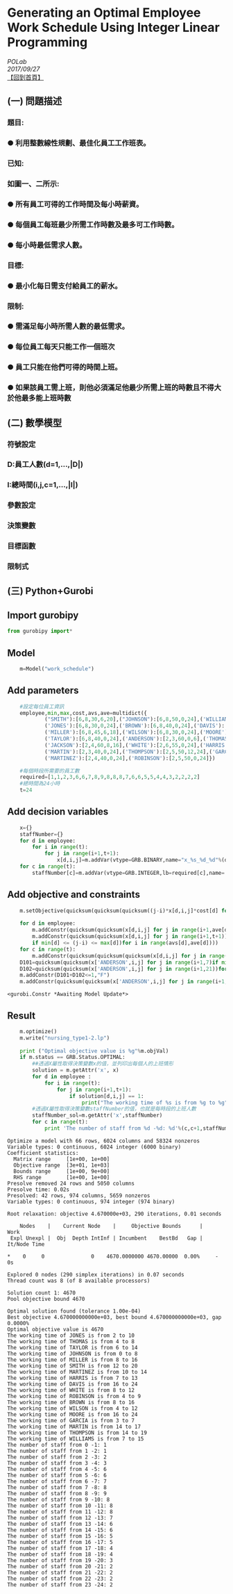 
# Generating an Optimal Employee Work Schedule Using Integer Linear Programming
*POLab*
<br>
*2017/09/27*
<br>
[【回到首頁】](https://github.com/PO-LAB/Python-Gurobi)

## (一) 問題描述

### 題目:
  ### ● 利用整數線性規劃、最佳化員工工作班表。

### 已知:
### 如圖一、二所示:
### ● 所有員工可得的工作時間及每小時薪資。
### ● 每個員工每班最少所需工作時數及最多可工作時數。
### ● 每小時最低需求人數。

### 目標:
### ● 最小化每日需支付給員工的薪水。

### 限制:
### ● 需滿足每小時所需人數的最低需求。
### ● 每位員工每天只能工作一個班次
### ● 員工只能在他們可得的時間上班。
### ● 如果該員工需上班，則他必須滿足他最少所需上班的時數且不得大於他最多能上班時數

## (二) 數學模型

### 符號設定
### D:員工人數(d=1,...,|D|)
### I:總時間(i,j,c=1,...,|I|)

### 參數設定

### 決策變數

### 目標函數

### 限制式

## (三) Python+Gurobi

## Import gurobipy


```python
from gurobipy import*
```

## Model


```python
    m=Model("work_schedule")
```

## Add parameters


```python
    #設定每位員工資訊 
    employee,min,max,cost,avs,ave=multidict({
            ("SMITH"):[6,8,30,6,20],("JOHNSON"):[6,8,50,0,24],('WILLIAMS'):[6,8,30,0,24],
            ('JONES'):[6,8,30,0,24],('BROWN'):[6,8,40,0,24],('DAVIS'):[6,8,50,0,24],
            ('MILLER'):[6,8,45,6,18],('WILSON'):[6,8,30,0,24],('MOORE'):[6,8,35,0,24],
            ('TAYLOR'):[6,8,40,0,24],('ANDERSON'):[2,3,60,0,6],('THOMAS'):[2,4,40,0,24],
            ('JACKSON'):[2,4,60,8,16],('WHITE'):[2,6,55,0,24],('HARRIS'):[2,6,45,0,24],
            ('MARTIN'):[2,3,40,0,24],('THOMPSON'):[2,5,50,12,24],('GARCIA'):[2,4,50,0,24],
            ('MARTINEZ'):[2,4,40,0,24],('ROBINSON'):[2,5,50,0,24]})

    #每個時段所需要的員工數
    required=[1,1,2,3,6,6,7,8,9,8,8,8,7,6,6,5,5,4,4,3,2,2,2,2]
    #總時間為24小時
    t=24
```

## Add decision variables


```python
    x={}
    staffNumber={}
    for d in employee:
        for i in range(t):
            for j in range(i+1,t+1):
                x[d,i,j]=m.addVar(vtype=GRB.BINARY,name="x_%s_%d_%d"%(d,i,j))
    for c in range(t):
        staffNumber[c]=m.addVar(vtype=GRB.INTEGER,lb=required[c],name='staffNumber_%d'%c)

```

## Add objective and constraints


```python
    m.setObjective(quicksum(quicksum(quicksum((j-i)*x[d,i,j]*cost[d] for j in range(i+1,t+1))for i in range(t))for d in employee),GRB.MINIMIZE)
    
    for d in employee:
        m.addConstr(quicksum(quicksum(x[d,i,j] for j in range(i+1,ave[d]+1)if min[d] <= (j-i) <= max[d])for i in range(avs[d],ave[d]))<=1)
        m.addConstr(quicksum(quicksum(x[d,i,j] for j in range(i+1,t+1))for i in range(t))<=quicksum(quicksum(x[d,i,j] for j in range(i+1,ave[d]+1)
        if min[d] <= (j-i) <= max[d])for i in range(avs[d],ave[d])))
    for c in range(t):
        m.addConstr(quicksum(quicksum(quicksum(x[d,i,j] for j in range(i+1,t+1)if i <= c <j) for i in range(t))for d in employee)==staffNumber[c])
    D101=quicksum(quicksum(x['ANDERSON',i,j] for j in range(i+1,7)if min["ANDERSON"]<=(j-i)<=max["ANDERSON"])for i in range(0,7))
    D102=quicksum(quicksum(x['ANDERSON',i,j] for j in range(i+1,21))for i in range(18,21))
    m.addConstr(D101+D102<=1,"F")
    m.addConstr(quicksum(quicksum(x['ANDERSON',i,j] for j in range(i+1,t+1))for i in range(t))<=D101+D102)

```




    <gurobi.Constr *Awaiting Model Update*>



## Result


```python
    m.optimize()
    m.write("nursing_type1-2.lp")
    
    print ("Optimal objective value is %g"%m.objVal)
    if m.status == GRB.Status.OPTIMAL:
        ##透過X屬性取得決策變數x的值，並列印出每個人的上班情形
        solution = m.getAttr('x', x)
        for d in employee :
            for i in range(t):
                for j in range(i+1,t+1):
                    if solution[d,i,j] == 1:
                        print("The working time of %s is from %g to %g" % (d,i,j))
        #透過X屬性取得決策變數staffNumber的值，也就是每時段的上班人數
        staffNumber_sol=m.getAttr('x',staffNumber)
        for c in range(t):
            print 'The number of staff from %d -%d: %d'%(c,c+1,staffNumber_sol[c])

```

    Optimize a model with 66 rows, 6024 columns and 58324 nonzeros
    Variable types: 0 continuous, 6024 integer (6000 binary)
    Coefficient statistics:
      Matrix range     [1e+00, 1e+00]
      Objective range  [3e+01, 1e+03]
      Bounds range     [1e+00, 9e+00]
      RHS range        [1e+00, 1e+00]
    Presolve removed 24 rows and 5050 columns
    Presolve time: 0.02s
    Presolved: 42 rows, 974 columns, 5659 nonzeros
    Variable types: 0 continuous, 974 integer (974 binary)
    
    Root relaxation: objective 4.670000e+03, 290 iterations, 0.01 seconds
    
        Nodes    |    Current Node    |     Objective Bounds      |     Work
     Expl Unexpl |  Obj  Depth IntInf | Incumbent    BestBd   Gap | It/Node Time
    
    *    0     0               0    4670.0000000 4670.00000  0.00%     -    0s
    
    Explored 0 nodes (290 simplex iterations) in 0.07 seconds
    Thread count was 8 (of 8 available processors)
    
    Solution count 1: 4670 
    Pool objective bound 4670
    
    Optimal solution found (tolerance 1.00e-04)
    Best objective 4.670000000000e+03, best bound 4.670000000000e+03, gap 0.0000%
    Optimal objective value is 4670
    The working time of JONES is from 2 to 10
    The working time of THOMAS is from 4 to 8
    The working time of TAYLOR is from 6 to 14
    The working time of JOHNSON is from 0 to 8
    The working time of MILLER is from 8 to 16
    The working time of SMITH is from 12 to 20
    The working time of MARTINEZ is from 10 to 14
    The working time of HARRIS is from 7 to 13
    The working time of DAVIS is from 16 to 24
    The working time of WHITE is from 8 to 12
    The working time of ROBINSON is from 4 to 9
    The working time of BROWN is from 8 to 16
    The working time of WILSON is from 4 to 12
    The working time of MOORE is from 16 to 24
    The working time of GARCIA is from 3 to 7
    The working time of MARTIN is from 14 to 17
    The working time of THOMPSON is from 14 to 19
    The working time of WILLIAMS is from 7 to 15
    The number of staff from 0 -1: 1
    The number of staff from 1 -2: 1
    The number of staff from 2 -3: 2
    The number of staff from 3 -4: 3
    The number of staff from 4 -5: 6
    The number of staff from 5 -6: 6
    The number of staff from 6 -7: 7
    The number of staff from 7 -8: 8
    The number of staff from 8 -9: 9
    The number of staff from 9 -10: 8
    The number of staff from 10 -11: 8
    The number of staff from 11 -12: 8
    The number of staff from 12 -13: 7
    The number of staff from 13 -14: 6
    The number of staff from 14 -15: 6
    The number of staff from 15 -16: 5
    The number of staff from 16 -17: 5
    The number of staff from 17 -18: 4
    The number of staff from 18 -19: 4
    The number of staff from 19 -20: 3
    The number of staff from 20 -21: 2
    The number of staff from 21 -22: 2
    The number of staff from 22 -23: 2
    The number of staff from 23 -24: 2
    
